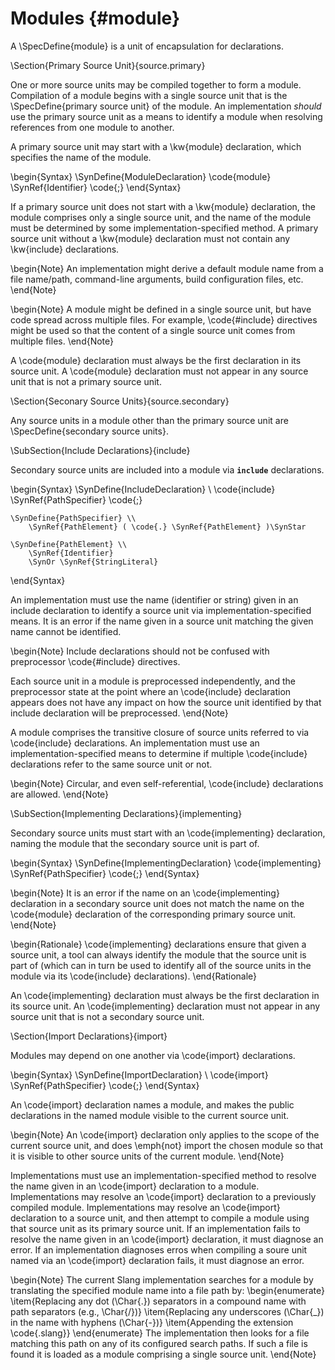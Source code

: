 Modules {#module}
=======

A \SpecDefine{module} is a unit of encapsulation for declarations.

\Section{Primary Source Unit}{source.primary}

One or more source units may be compiled together to form a module.
Compilation of a module begins with a single source unit that is the \SpecDefine{primary source unit} of the module.
An implementation *should* use the primary source unit as a means to identify a module when resolving references from one module to another.

A primary source unit may start with a \kw{module} declaration, which specifies the name of the module.

\begin{Syntax}
\SynDefine{ModuleDeclaration}
    \code{module} \SynRef{Identifier} \code{;}
\end{Syntax}

If a primary source unit does not start with a \kw{module} declaration, the module comprises only a single source unit, and the name of the module must be determined by some implementation-specified method.
A primary source unit without a \kw{module} declaration must not contain any \kw{include} declarations.

\begin{Note}
An implementation might derive a default module name from a file name/path, command-line arguments, build configuration files, etc.
\end{Note}

\begin{Note}
A module might be defined in a single source unit, but have code spread across multiple files.
For example, \code{#include} directives might be used so that the content of a single source unit comes from multiple files.
\end{Note}

A \code{module} declaration must always be the first declaration in its source unit.
A \code{module} declaration must not appear in any source unit that is not a primary source unit.

\Section{Seconary Source Units}{source.secondary}

Any source units in a module other than the primary source unit are \SpecDefine{secondary source units}.

\SubSection{Include Declarations}{include}

Secondary source units are included into a module via **`include`** declarations.

\begin{Syntax}
    \SynDefine{IncludeDeclaration} \\
        \code{include} \SynRef{PathSpecifier} \code{;}

    \SynDefine{PathSpecifier} \\
        \SynRef{PathElement} ( \code{.} \SynRef{PathElement} )\SynStar

    \SynDefine{PathElement} \\
        \SynRef{Identifier}
        \SynOr \SynRef{StringLiteral}
\end{Syntax}

An implementation must use the name (identifier or string) given in an include declaration to identify a source unit via implementation-specified means.
It is an error if the name given in a source unit matching the given name cannot be identified.

\begin{Note}
Include declarations should not be confused with preprocessor \code{#include} directives.

Each source unit in a module is preprocessed independently, and the preprocessor state at the point where an \code{include} declaration appears does not have any impact on how the source unit identified by that include declaration will be preprocessed.
\end{Note}

A module comprises the transitive closure of source units referred to via \code{include} declarations.
An implementation must use an implementation-specified means to determine if multiple \code{include} declarations refer to the same source unit or not.

\begin{Note}
Circular, and even self-referential, \code{include} declarations are allowed.
\end{Note}

\SubSection{Implementing Declarations}{implementing}

Secondary source units must start with an \code{implementing} declaration, naming the module that the secondary source unit is part of.

\begin{Syntax}
\SynDefine{ImplementingDeclaration}
    \code{implementing} \SynRef{PathSpecifier} \code{;}
\end{Syntax}

\begin{Note}
It is an error if the name on an \code{implementing} declaration in a secondary source unit does not match the name on the \code{module} declaration of the corresponding primary source unit.
\end{Note}

\begin{Rationale}
\code{implementing} declarations ensure that given a source unit, a tool can always identify the module that the source unit is part of (which can in turn be used to identify all of the source units in the module via its \code{include} declarations).
\end{Rationale}

An \code{implementing} declaration must always be the first declaration in its source unit.
An \code{implementing} declaration must not appear in any source unit that is not a secondary source unit.


\Section{Import Declarations}{import}

Modules may depend on one another via \code{import} declarations.

\begin{Syntax}
  \SynDefine{ImportDeclaration} \\
    \code{import} \SynRef{PathSpecifier} \code{;}
\end{Syntax}

An \code{import} declaration names a module, and makes the public declarations in the named module visible to the current source unit.

\begin{Note} 
An \code{import} declaration only applies to the scope of the current source unit, and does \emph{not} import the chosen module so that it is visible to other source units of the current module.
\end{Note}

Implementations must use an implementation-specified method to resolve the name given in an \code{import} declaration to a module.
Implementations may resolve an \code{import} declaration to a previously compiled module.
Implementations may resolve an \code{import} declaration to a source unit, and then attempt to compile a module using that source unit as its primary source unit.
If an implementation fails to resolve the name given in an \code{import} declaration, it must diagnose an error.
If an implementation diagnoses erros when compiling a soure unit named via an \code{import} declaration fails, it must diagnose an error.

\begin{Note}
The current Slang implementation searches for a module by translating the specified module name into a file path by:
\begin{enumerate}
    \item{Replacing any dot (\Char{.}) separators in a compound name with path separators (e.g., \Char{/})}
    \item{Replacing any underscores (\Char{_}) in the name with hyphens (\Char{-})}
    \item{Appending the extension \code{.slang}}
\end{enumerate}
The implementation then looks for a file matching this path on any of its configured search paths.
If such a file is found it is loaded as a module comprising a single source unit.
\end{Note}




























